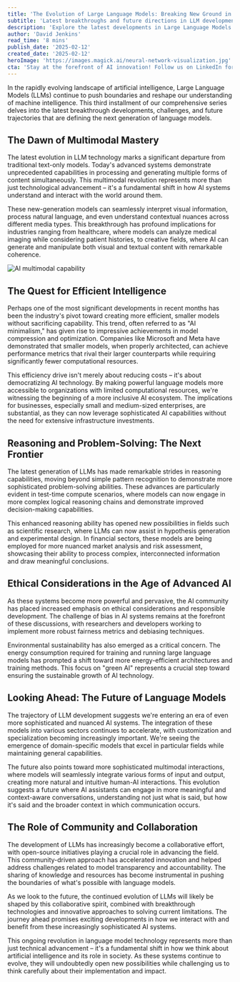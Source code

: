 ```yaml
---
title: 'The Evolution of Large Language Models: Breaking New Ground in AI Capabilities (Part 3)'
subtitle: 'Latest breakthroughs and future directions in LLM development'
description: 'Explore the latest developments in Large Language Models (LLMs) as they continue to revolutionize AI capabilities. From multimodal mastery to efficient intelligence and enhanced reasoning abilities, discover how these advanced systems are reshaping various industries while addressing crucial ethical considerations.'
author: 'David Jenkins'
read_time: '8 mins'
publish_date: '2025-02-12'
created_date: '2025-02-12'
heroImage: 'https://images.magick.ai/neural-network-visualization.jpg'
cta: 'Stay at the forefront of AI innovation! Follow us on LinkedIn for daily updates on the latest developments in Large Language Models and artificial intelligence.'
---
```


In the rapidly evolving landscape of artificial intelligence, Large Language Models (LLMs) continue to push boundaries and reshape our understanding of machine intelligence. This third installment of our comprehensive series delves into the latest breakthrough developments, challenges, and future trajectories that are defining the next generation of language models.

## The Dawn of Multimodal Mastery

The latest evolution in LLM technology marks a significant departure from traditional text-only models. Today's advanced systems demonstrate unprecedented capabilities in processing and generating multiple forms of content simultaneously. This multimodal revolution represents more than just technological advancement – it's a fundamental shift in how AI systems understand and interact with the world around them.

These new-generation models can seamlessly interpret visual information, process natural language, and even understand contextual nuances across different media types. This breakthrough has profound implications for industries ranging from healthcare, where models can analyze medical imaging while considering patient histories, to creative fields, where AI can generate and manipulate both visual and textual content with remarkable coherence.

![AI multimodal capability](https://i.magick.ai/PIXE/1738406181211_generated_image.webp)

## The Quest for Efficient Intelligence

Perhaps one of the most significant developments in recent months has been the industry's pivot toward creating more efficient, smaller models without sacrificing capability. This trend, often referred to as "AI minimalism," has given rise to impressive achievements in model compression and optimization. Companies like Microsoft and Meta have demonstrated that smaller models, when properly architected, can achieve performance metrics that rival their larger counterparts while requiring significantly fewer computational resources.

This efficiency drive isn't merely about reducing costs – it's about democratizing AI technology. By making powerful language models more accessible to organizations with limited computational resources, we're witnessing the beginning of a more inclusive AI ecosystem. The implications for businesses, especially small and medium-sized enterprises, are substantial, as they can now leverage sophisticated AI capabilities without the need for extensive infrastructure investments.

## Reasoning and Problem-Solving: The Next Frontier

The latest generation of LLMs has made remarkable strides in reasoning capabilities, moving beyond simple pattern recognition to demonstrate more sophisticated problem-solving abilities. These advances are particularly evident in test-time compute scenarios, where models can now engage in more complex logical reasoning chains and demonstrate improved decision-making capabilities.

This enhanced reasoning ability has opened new possibilities in fields such as scientific research, where LLMs can now assist in hypothesis generation and experimental design. In financial sectors, these models are being employed for more nuanced market analysis and risk assessment, showcasing their ability to process complex, interconnected information and draw meaningful conclusions.

## Ethical Considerations in the Age of Advanced AI

As these systems become more powerful and pervasive, the AI community has placed increased emphasis on ethical considerations and responsible development. The challenge of bias in AI systems remains at the forefront of these discussions, with researchers and developers working to implement more robust fairness metrics and debiasing techniques.

Environmental sustainability has also emerged as a critical concern. The energy consumption required for training and running large language models has prompted a shift toward more energy-efficient architectures and training methods. This focus on "green AI" represents a crucial step toward ensuring the sustainable growth of AI technology.

## Looking Ahead: The Future of Language Models

The trajectory of LLM development suggests we're entering an era of even more sophisticated and nuanced AI systems. The integration of these models into various sectors continues to accelerate, with customization and specialization becoming increasingly important. We're seeing the emergence of domain-specific models that excel in particular fields while maintaining general capabilities.

The future also points toward more sophisticated multimodal interactions, where models will seamlessly integrate various forms of input and output, creating more natural and intuitive human-AI interactions. This evolution suggests a future where AI assistants can engage in more meaningful and context-aware conversations, understanding not just what is said, but how it's said and the broader context in which communication occurs.

## The Role of Community and Collaboration

The development of LLMs has increasingly become a collaborative effort, with open-source initiatives playing a crucial role in advancing the field. This community-driven approach has accelerated innovation and helped address challenges related to model transparency and accountability. The sharing of knowledge and resources has become instrumental in pushing the boundaries of what's possible with language models.

As we look to the future, the continued evolution of LLMs will likely be shaped by this collaborative spirit, combined with breakthrough technologies and innovative approaches to solving current limitations. The journey ahead promises exciting developments in how we interact with and benefit from these increasingly sophisticated AI systems.

This ongoing revolution in language model technology represents more than just technical advancement – it's a fundamental shift in how we think about artificial intelligence and its role in society. As these systems continue to evolve, they will undoubtedly open new possibilities while challenging us to think carefully about their implementation and impact.